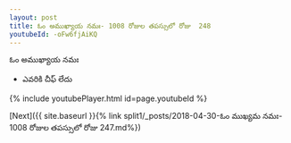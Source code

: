 ```yaml
---
layout: post
title: ఓం అముఖ్యాయ నమః- 1008 రోజుల తపస్సులో రోజు  248
youtubeId: -oFw6fjAiKQ
---
```

 
 
 ఓం అముఖ్యాయ నమః  
 
 -  ఎవరికి చీఫ్ లేదు 
 
  
 
  
 
 
 
 
 
 


{% include youtubePlayer.html id=page.youtubeId %}
 
[Next]({{ site.baseurl }}{% link  split1/_posts/2018-04-30-ఓం ముఖ్యమ నమః- 1008 రోజుల తపస్సులో రోజు  247.md%})
 

